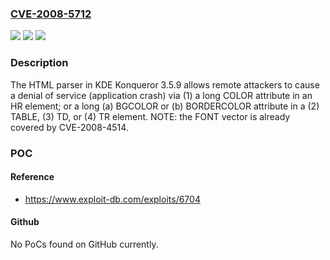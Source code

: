 ### [CVE-2008-5712](https://cve.mitre.org/cgi-bin/cvename.cgi?name=CVE-2008-5712)
![](https://img.shields.io/static/v1?label=Product&message=n%2Fa&color=blue)
![](https://img.shields.io/static/v1?label=Version&message=n%2Fa&color=blue)
![](https://img.shields.io/static/v1?label=Vulnerability&message=n%2Fa&color=brighgreen)

### Description

The HTML parser in KDE Konqueror 3.5.9 allows remote attackers to cause a denial of service (application crash) via (1) a long COLOR attribute in an HR element; or a long (a) BGCOLOR or (b) BORDERCOLOR attribute in a (2) TABLE, (3) TD, or (4) TR element.  NOTE: the FONT vector is already covered by CVE-2008-4514.

### POC

#### Reference
- https://www.exploit-db.com/exploits/6704

#### Github
No PoCs found on GitHub currently.


